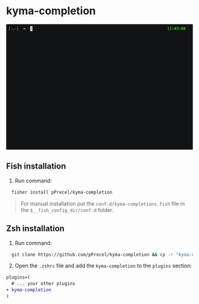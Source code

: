# kyma-completion

![gif](kyma-completion.gif)

## Fish installation

1. Run command:

  ```bash
    fisher install pPrecel/kyma-completion
  ```

  >For manual installation put the `conf.d/kyma-completions.fish` file in the `$__fish_config_dir/conf.d` folder.

## Zsh installation

1. Run command:

  ``` bash
    git clone https://github.com/pPrecel/kyma-completion && cp -r "kyma-completion" "$ZSH/custom/plugins" && rm -rf "kyma-completion"
  ```

2. Open the `.zshrc` file and add the `kyma-completion` to the `plugins` section:

  ```diff
  plugins=(
    # ... your other plugins
  + kyma-completion
  )
  ```
